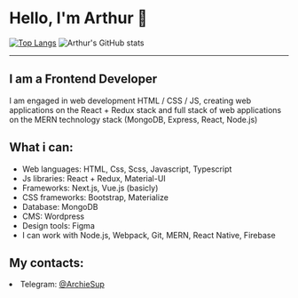 # Hello, I'm Arthur 👋

[![Top Langs](https://github-readme-stats.vercel.app/api/top-langs/?username=arthur-agadzhanyan&theme=dark&langs_count=8)](https://github.com/anuraghazra/github-readme-stats)
![Arthur's GitHub stats](https://github-readme-stats.vercel.app/api?username=arthur-agadzhanyan&theme=dark&show_icons=true)
<hr>
<h2> I am a Frontend Developer</h2>
I am engaged in web development HTML / CSS / JS, creating web applications on the React + Redux stack and full stack of web applications on the MERN technology stack (MongoDB, Express, React, Node.js)

<h2>What i can:</h2>
<ul>
  <li> Web languages: HTML, Css, Scss, Javascript, Typescript</li>
  <li> Js libraries: React + Redux, Material-UI</li>
  <li> Frameworks: Next.js, Vue.js (basicly)</li>
  <li> CSS frameworks: Bootstrap, Materialize</li>
  <li> Database: MongoDB</li>
  <li> CMS: Wordpress</li>
  <li>Design tools: Figma</li>
  <li>I can work with Node.js, Webpack, Git, MERN, React Native, Firebase</li>
</ul>

<h2>My contacts:</h2>
<li>Telegram: <a href='https://t.me/ArchieSup'>@ArchieSup</a></li>
